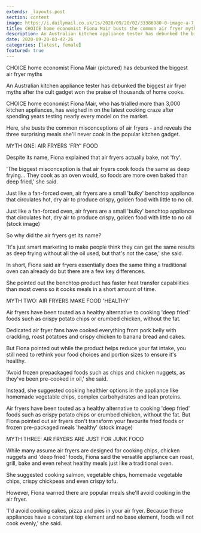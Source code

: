 ```yaml
---
extends: _layouts.post
section: content
image: https://i.dailymail.co.uk/1s/2020/09/20/02/33386980-0-image-a-7_1600565870960.jpg 
title: CHOICE home economist Fiona Mair busts the common air fryer myths 
description: An Australian kitchen appliance tester has debunked the biggest air fryer myths after the cult gadget won the praise of thousands of home cooks. 
date: 2020-09-20-03-42-26 
categories: [latest, female] 
featured: true 
--- 
```

CHOICE home economist Fiona Mair (pictured) has debunked the biggest air fryer myths

An Australian kitchen appliance tester has debunked the biggest air fryer myths after the cult gadget won the praise of thousands of home cooks.

CHOICE home economist Fiona Mair, who has trialled more than 3,000 kitchen appliances, has weighed in on the latest cooking craze after spending years testing nearly every model on the market.  

Here, she busts the common misconceptions of air fryers - and reveals the three surprising meals she'll never cook in the popular kitchen gadget.

MYTH ONE: AIR FRYERS 'FRY' FOOD 

Despite its name, Fiona explained that air fryers actually bake, not 'fry'.

'The biggest misconception is that air fryers cook foods the same as deep frying... They cook as an oven would, so foods are more oven baked than deep fried,' she said.

Just like a fan-forced oven, air fryers are a small 'bulky' benchtop appliance that circulates hot, dry air to produce crispy, golden food with little to no oil.

Just like a fan-forced oven, air fryers are a small 'bulky' benchtop appliance that circulates hot, dry air to produce crispy, golden food with little to no oil (stock image) 

So why did the air fryers get its name?

'It's just smart marketing to make people think they can get the same results as deep frying without all the oil used, but that's not the case,' she said.

In short, Fiona said air fryers essentially does the same thing a traditional oven can already do but there are a few key differences.

She pointed out the benchtop product has faster heat transfer capabilities than most ovens so it cooks meals in a short amount of time. 

MYTH TWO: AIR FRYERS MAKE FOOD 'HEALTHY' 

Air fryers have been touted as a healthy alternative to cooking 'deep fried' foods such as crispy potato chips or crumbed chicken, without the fat.

Dedicated air fryer fans have cooked everything from pork belly with crackling, roast potatoes and crispy chicken to banana bread and cakes. 

But Fiona pointed out while the product helps reduce your fat intake, you still need to rethink your food choices and portion sizes to ensure it's healthy.

'Avoid frozen prepackaged foods such as chips and chicken nuggets, as they've been pre-cooked in oil,' she said.

Instead, she suggested cooking healthier options in the appliance like homemade vegetable chips, complex carbohydrates and lean proteins. 

Air fryers have been touted as a healthy alternative to cooking 'deep fried' foods such as crispy potato chips or crumbed chicken, without the fat. But Fiona pointed out air fryers don't transform your favourite fried foods or frozen pre-packaged meals 'healthy' (stock image)

MYTH THREE: AIR FRYERS ARE JUST FOR JUNK FOOD 

While many assume air fryers are designed for cooking chips, chicken nuggets and 'deep fried' foods, Fiona said the versatile appliance can roast, grill, bake and even reheat healthy meals just like a traditional oven.

She suggested cooking salmon, vegetable chips, homemade vegetable chips, crispy chickpeas and even crispy tofu.

However, Fiona warned there are popular meals she'll avoid cooking in the air fryer.

'I'd avoid cooking cakes, pizza and pies in your air fryer. Because these appliances have a constant top element and no base element, foods will not cook evenly,' she said.

